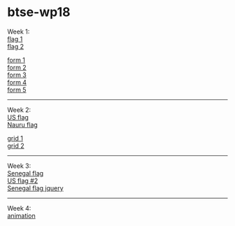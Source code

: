 # btse-wp18
Week 1:<br>
<a href="https://briannatse.github.io/btse-wp18/flag.html">flag 1</a><br>
<a href="https://briannatse.github.io/btse-wp18/flag2.html">flag 2</a><p></p>

<a href="https://briannatse.github.io/btse-wp18/Assignments/Week_1/form1.html">form 1</a><br>
<a href="https://briannatse.github.io/btse-wp18/Assignments/Week_1/form2.html">form 2</a><br>
<a href="https://briannatse.github.io/btse-wp18/Assignments/Week_1/form3.html">form 3</a><br>
<a href="https://briannatse.github.io/btse-wp18/Assignments/Week_1/form4.html">form 4</a><br>
<a href="https://briannatse.github.io/btse-wp18/Assignments/Week_1/form5.html">form 5</a><br>

<hr>

Week 2:<br>
<a href="https://briannatse.github.io/btse-wp18/usflag.html">US flag</a><br>
<a href="https://briannatse.github.io/btse-wp18/nauruflag.html">Nauru flag</a><p></p>
<a href="https://briannatse.github.io/btse-wp18/Assignments/Grid1.html">grid 1</a><br>
<a href="https://briannatse.github.io/btse-wp18/Assignments/Grid2.html">grid 2</a><br>

<hr>

Week 3:<br>
<a href="https://briannatse.github.io/btse-wp18/senegal.html">Senegal flag</a><br>
<a href="https://briannatse.github.io/btse-wp18/usflagquery.html">US flag #2</a><br>
<a href="https://briannatse.github.io/btse-wp18/senegaljquery.html">Senegal flag jquery</a><p></p>

<hr>

Week 4:<br>
<a href="https://briannatse.github.io/btse-wp18/jquery.html">animation</a><br>
